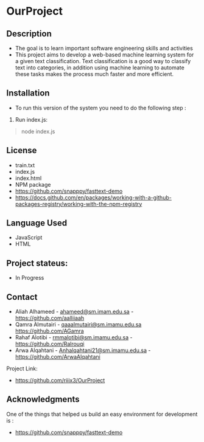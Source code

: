 # OurProject

## Description 
* The goal is to learn important software engineering skills and activities
* This project aims to develop a web-based machine learning system for a given text classification.
Text classification is a good way to classify text into categories, in addition using machine learning to automate these tasks makes the process much faster and more efficient.



## Installation
* To run this version of the system you need to do the following step :
1. Run index.js:
> node index.js


## License
* train.txt
* index.js
* index.html
* NPM package 
* https://github.com/snapppy/fasttext-demo
* https://docs.github.com/en/packages/working-with-a-github-packages-registry/working-with-the-npm-registry


## Language Used
* JavaScript
* HTML

## Project stateus:
* In Progress

## Contact 
* Aliah Alhameed - ahameed@sm.imam.edu.sa - https://github.com/aalliiaah
* Qamra Almutairi - qaaalmutairi@sm.imamu.edu.sa  https://github.com/AGamra
* Rahaf Alotibi - rmmalotibi@sm.imamu.edu.sa - https://github.com/Ralrouqi
* Arwa Alqahtani - Anhalqahtani21@sm.imamu.edu.sa - https://github.com/ArwaAlqahtani

Project Link:
* https://github.com/riiix3/OurProject

## Acknowledgments
One of the things that helped us build an easy environment for development is :
* https://github.com/snapppy/fasttext-demo

